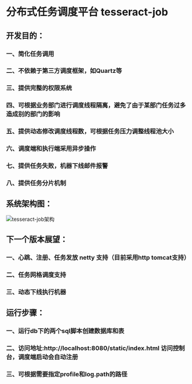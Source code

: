 # 分布式任务调度平台 tesseract-job
## 开发目的：
### 一、简化任务调用
### 二、不依赖于第三方调度框架，如Quartz等
### 三、提供完整的权限系统
### 四、可根据业务部门进行调度线程隔离，避免了由于某部门任务过多造成别的部门的影响
### 五、提供动态修改调度线程数，可根据任务压力调整线程池大小
### 六、调度端和执行端采用异步操作
### 七、提供任务失败，机器下线邮件报警
### 八、提供任务分片机制
## 系统架构图：
![tesseract-job架构](https://github.com/tesseract-job/tesseract-job-admin/blob/master/%E6%9E%B6%E6%9E%84/tesseract-job.jpg)
## 下一个版本展望：
### 一、心跳、注册、任务发放 netty 支持（目前采用http tomcat支持）
### 二、任务网格调度支持
### 三、动态下线执行机器
## 运行步骤：
### 一、运行db下的两个sql脚本创建数据库和表
### 二、访问地址:http://localhost:8080/static/index.html 访问控制台，调度端启动会自动注册
### 三、可根据需要指定profile和log.path的路径
